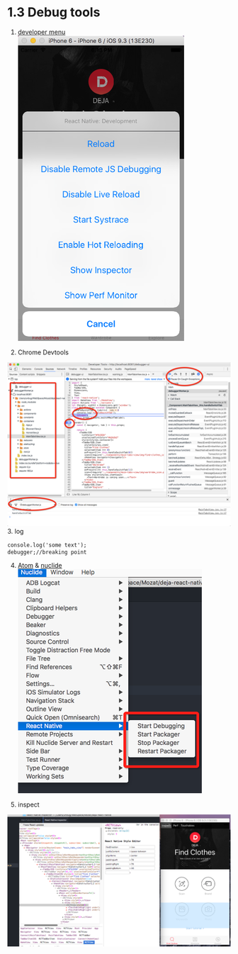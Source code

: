 # 1.3 Debug tools

1. [developer menu](https://facebook.github.io/react-native/docs/debugging.html)
![](QQ20160623-0.png)

2. Chrome Devtools

![](QQ20160623-2.png)
3. log
```
console.log('some text');
debugger;//breaking point
```
4. [Atom](https://atom.io/) & [nuclide](https://nuclide.io/)
![](QQ20160623-3.png)

5. inspect

![](QQ20160623-4.png)

